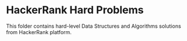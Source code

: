 # HackerRank Hard Problems

This folder contains hard-level Data Structures and Algorithms solutions from HackerRank platform.